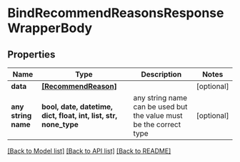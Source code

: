 # BindRecommendReasonsResponseWrapperBody


## Properties
Name | Type | Description | Notes
------------ | ------------- | ------------- | -------------
**data** | [**[RecommendReason]**](RecommendReason.md) |  | [optional] 
**any string name** | **bool, date, datetime, dict, float, int, list, str, none_type** | any string name can be used but the value must be the correct type | [optional]

[[Back to Model list]](../README.md#documentation-for-models) [[Back to API list]](../README.md#documentation-for-api-endpoints) [[Back to README]](../README.md)


